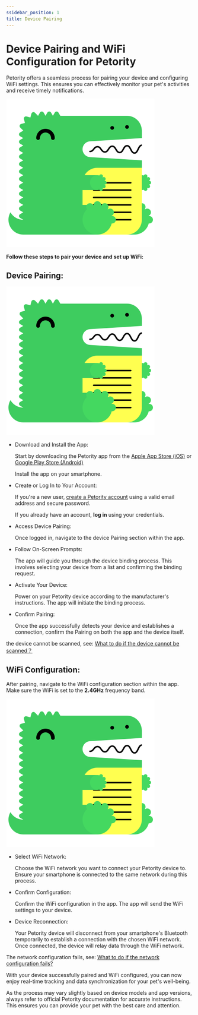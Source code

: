 ```yaml
---
ssidebar_position: 1
title: Device Pairing
---
```


# Device Pairing and WiFi Configuration for Petority

Petority offers a seamless process for pairing your device and configuring WiFi settings. This ensures you can effectively monitor your pet's activities and receive timely notifications. 

![pairing steps](/img/logo.svg)

**Follow these steps to pair your device and set up WiFi:**

## Device Pairing:

![step](/img/logo.svg)

+ Download and Install the App:

    Start by downloading the Petority app from the [Apple App Store (iOS)](/img/logo.svg) or [Google Play Store (Android)](/img/logo.svg)

    Install the app on your smartphone.

+ Create or Log In to Your Account:

    If you're a new user, [create a Petority account](/docs/petority/accounts/signing-up) using a valid email address and secure password.

    If you already have an account, **log in** using your credentials.

+ Access Device Pairing:

    Once logged in, navigate to the device Pairing section within the app.

+ Follow On-Screen Prompts:

    The app will guide you through the device binding process. This involves selecting your device from a list and confirming the binding request.

+ Activate Your Device:

    Power on your Petority device according to the manufacturer's instructions. The app will initiate the binding process.

+ Confirm Pairing:

    Once the app successfully detects your device and establishes a connection, confirm the Pairing on both the app and the device itself.

the device cannot be scanned, see: [What to do if the device cannot be scanned？](/docs/petority/features/devices/FAQs/#2what-to-do-if-the-device-cannot-be-scanned)

## WiFi Configuration:
After pairing, navigate to the WiFi configuration section within the app. Make sure the WiFi is set to the **2.4GHz** frequency band. 

![Wifi](/img/logo.svg)

+ Select WiFi Network:

    Choose the WiFi network you want to connect your Petority device to. Ensure your smartphone is connected to the same network during this process.

+ Confirm Configuration:

    Confirm the WiFi configuration in the app. The app will send the WiFi settings to your device.

+ Device Reconnection:

    Your Petority device will disconnect from your smartphone's Bluetooth temporarily to establish a connection with the chosen WiFi network. Once connected, the device will relay data through the WiFi network.

The network configuration fails, see: [What to do if the network configuration fails?](/docs/petority/features/devices/FAQs/#3what-to-do-if-the-network-configuration-fails)

With your device successfully paired and WiFi configured, you can now enjoy real-time tracking and data synchronization for your pet's well-being.

As the process may vary slightly based on device models and app versions, always refer to official Petority documentation for accurate instructions. This ensures you can provide your pet with the best care and attention.
